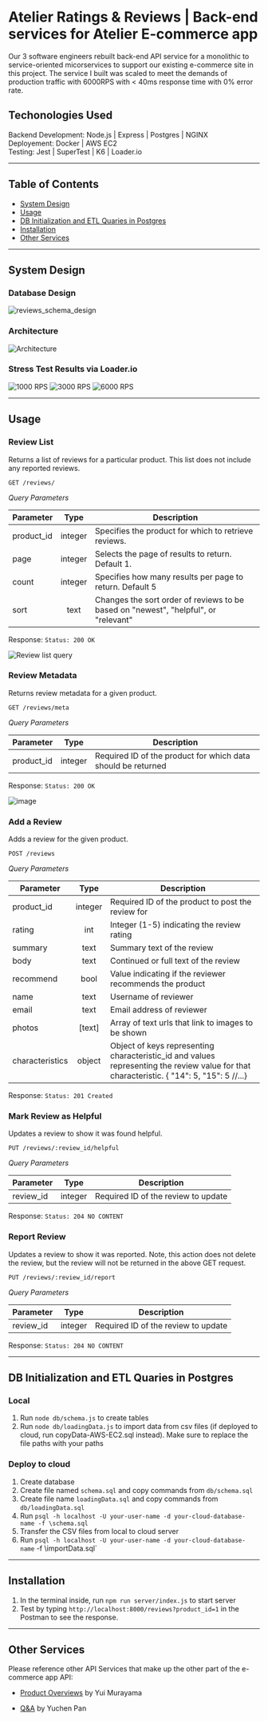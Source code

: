# Atelier Ratings & Reviews | Back-end services for Atelier E-commerce app

Our 3 software engineers rebuilt back-end API service for a monolithic to service-oriented micorservices to support our existing e-commerce site in this project. The service I built was scaled to meet the demands of production traffic with 6000RPS with < 40ms response time with 0% error rate.

## Techonologies Used

Backend Development: Node.js | Express | Postgres | NGINX
</br>
Deployement: Docker | AWS EC2
</br>
Testing: Jest | SuperTest | K6 | Loader.io

---
## Table of Contents
  - <a href='#system-design'>System Design</a>
  - <a href='#usage'>Usage</a>
  - <a href='#db-initialization-and-etl-quaries-in-postgres'>DB Initialization and ETL Quaries in Postgres</a>
  - <a href='#installation'>Installation</a>
  - <a href='#other-services'>Other Services</a>
 
---
## System Design
  ### Database Design
  ![reviews_schema_design](https://user-images.githubusercontent.com/103070104/201466345-60016a5d-a7a3-4177-a108-c3fa5c77ea0e.png)
  
  ### Architecture
  ![Architecture](https://user-images.githubusercontent.com/103070104/212256802-39dafe44-7b74-48a6-a607-ccceb319c2cd.png)

  
   ### Stress Test Results via Loader.io
   ![1000 RPS](https://user-images.githubusercontent.com/103070104/210714539-e7b419f7-2e9b-4255-92bd-d3ac017fbef6.png)
   ![3000 RPS](https://user-images.githubusercontent.com/103070104/210714775-f82f3d7f-cc1d-4d75-9282-0e5b1fab7445.png)
   ![6000 RPS](https://user-images.githubusercontent.com/103070104/210714852-58d9ddbb-bb11-4eb3-a4d2-a72feb3b44fe.png)
   
   ---
## Usage
  ### Review List
  Returns a list of reviews for a particular product. This list does not include any reported reviews.

  `GET /reviews/`
  
  *Query Parameters*

  | Parameter	 | Type      | Description                                               |
  | ---------- | :-------: | --------------------------------------------------------- |
  | product_id |  integer  | Specifies the product for which to retrieve reviews. |
  | page |  integer  | Selects the page of results to return. Default 1. |
  | count |  integer  | Specifies how many results per page to return. Default 5 |
  | sort |  text  | Changes the sort order of reviews to be based on "newest", "helpful", or "relevant" |

  Response: `Status: 200 OK`
  
  ![Review list query](https://user-images.githubusercontent.com/103070104/204722521-1f155531-803f-4777-9bf7-81e6e607b107.jpg)

  
  ### Review Metadata
  Returns review metadata for a given product.

  `GET /reviews/meta`

  *Query Parameters*

  | Parameter	 | Type      | Description                                               |
  | ---------- | :-------: | --------------------------------------------------------- |
  | product_id |  integer  | Required ID of the product for which data should be returned |

  Response: `Status: 200 OK`
  
  ![image](https://user-images.githubusercontent.com/103070104/212246724-1339b04b-a278-480a-b782-7c854d9aa68c.png)

 
  
  ### Add a Review
  Adds a review for the given product.

  `POST /reviews`

  *Query Parameters*

  | Parameter	 | Type      | Description                                               |
  | ---------- | :-------: | --------------------------------------------------------- |
  | product_id |  integer  | Required ID of the product to post the review for |
  | rating |  int  | Integer (1-5) indicating the review rating |
  | summary |  text  | Summary text of the review |
  | body |  text  | Continued or full text of the review |
  | recommend |  bool  | Value indicating if the reviewer recommends the product |
  | name |  text  | Username of reviewer |
  | email |  text  | Email address of reviewer |
  | photos |  [text]  | Array of text urls that link to images to be shown |
  | characteristics |  object  | Object of keys representing characteristic_id and values representing the review value for that characteristic. { "14": 5, "15": 5 //...} |

  Response: `Status: 201 Created`

  
  ### Mark Review as Helpful
  Updates a review to show it was found helpful.

  `PUT /reviews/:review_id/helpful`

  *Query Parameters*

  | Parameter	 | Type      | Description                                               |
  | ---------- | :-------: | --------------------------------------------------------- |
  | review_id |  integer  | Required ID of the review to update |

  Response: `Status: 204 NO CONTENT`
  
  
  ### Report Review
  Updates a review to show it was reported. Note, this action does not delete the review, but the review will not be returned in the above GET request.

  `PUT /reviews/:review_id/report`

  *Query Parameters*

  | Parameter	 | Type      | Description                                               |
  | ---------- | :-------: | --------------------------------------------------------- |
  | review_id |  integer  | Required ID of the review to update |

  Response: `Status: 204 NO CONTENT`
  
---
## DB Initialization and ETL Quaries in Postgres
### Local
  1. Run `node db/schema.js` to create tables
  2. Run `node db/loadingData.js` to import data from csv files (if deployed to cloud, run copyData-AWS-EC2.sql instead). Make sure to replace the file paths with your paths

### Deploy to cloud
  1. Create database
  2. Create file named `schema.sql` and copy commands from `db/schema.sql`
  3. Create file name `loadingData.sql` and copy commands from `db/loadingData.sql` 
  3. Run `psql -h localhost -U your-user-name -d your-cloud-database-name -f \schema.sql`
  4. Transfer the CSV files from local to cloud server
  5. Run `psql -h localhost -U your-user-name -d your-cloud-database-name` -f \importData.sql`
  
---
## Installation
  1. In the terminal inside, run `npm run server/index.js` to start server
  2. Test by typing `http://localhost:8000/reviews?product_id=1` in the Postman to see the response.
  
---
## Other Services
Please reference other API Services that make up the other part of the e-commerce app API:
  
  - <a href='https://github.com/rpp2205-sdc-atacama/rpp2205-yui-overview'>Product Overviews</a> by Yui Murayama
  
  - <a href='https://github.com/rpp2205-sdc-atacama/rpp2205-yuchen-QA'>Q&A</a> by Yuchen Pan

